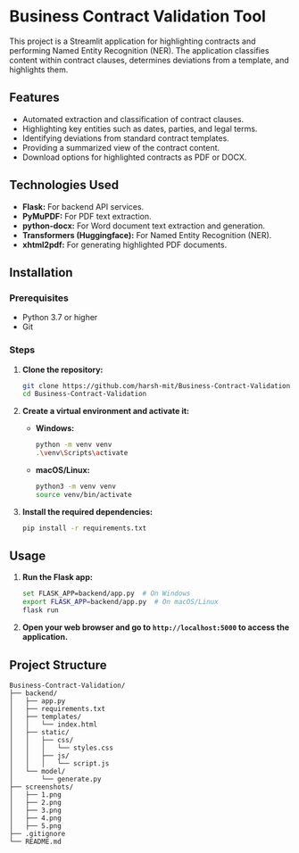 # Business Contract Validation Tool

This project is a Streamlit application for highlighting contracts and performing Named Entity Recognition (NER). The application classifies content within contract clauses, determines deviations from a template, and highlights them.

## Features
- Automated extraction and classification of contract clauses.
- Highlighting key entities such as dates, parties, and legal terms.
- Identifying deviations from standard contract templates.
- Providing a summarized view of the contract content.
- Download options for highlighted contracts as PDF or DOCX.

## Technologies Used
- **Flask:** For backend API services.
- **PyMuPDF:** For PDF text extraction.
- **python-docx:** For Word document text extraction and generation.
- **Transformers (Huggingface):** For Named Entity Recognition (NER).
- **xhtml2pdf:** For generating highlighted PDF documents.

## Installation

### Prerequisites
- Python 3.7 or higher
- Git

### Steps
1. **Clone the repository:**
   ```sh
   git clone https://github.com/harsh-mit/Business-Contract-Validation.git
   cd Business-Contract-Validation
   ```

2. **Create a virtual environment and activate it:**
   - **Windows:**
     ```sh
     python -m venv venv
     .\venv\Scripts\activate
     ```

   - **macOS/Linux:**
     ```sh
     python3 -m venv venv
     source venv/bin/activate
     ```

3. **Install the required dependencies:**
   ```sh
   pip install -r requirements.txt
   ```

## Usage

1. **Run the Flask app:**
   ```sh
   set FLASK_APP=backend/app.py  # On Windows
   export FLASK_APP=backend/app.py  # On macOS/Linux
   flask run
   ```

2. **Open your web browser and go to `http://localhost:5000` to access the application.**

## Project Structure
```
Business-Contract-Validation/
├── backend/
│   ├── app.py
│   ├── requirements.txt
│   ├── templates/
│   │   └── index.html
│   ├── static/
│   │   ├── css/
│   │   │   └── styles.css
│   │   ├── js/
│   │   │   └── script.js
│   └── model/
│       └── generate.py
├── screenshots/
│   ├── 1.png
│   ├── 2.png
│   ├── 3.png
│   ├── 4.png
│   ├── 5.png
├── .gitignore
└── README.md

```
